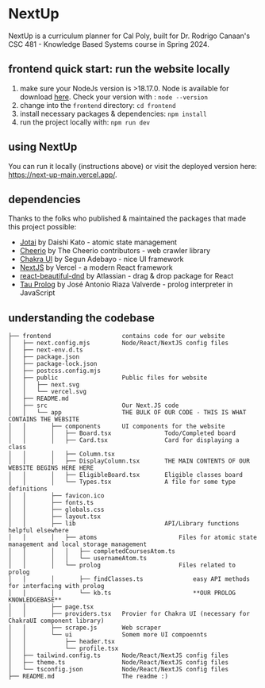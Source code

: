 # NextUp

NextUp is a curriculum planner for Cal Poly, built for Dr. Rodrigo Canaan's CSC 481 - Knowledge Based Systems course in Spring 2024. 

## frontend quick start: run the website locally
1. make sure your NodeJs version is >18.17.0. Node is available for download [here](https://nodejs.org/en/download/package-manager). Check your version with : `node --version`
2. change into the `frontend` directory: `cd frontend`
3. install necessary packages & dependencies: `npm install`
4. run the project locally with: `npm run dev`

## using NextUp
You can run it locally (instructions above) or visit the deployed version here: https://next-up-main.vercel.app/. 

## dependencies
Thanks to the folks who published & maintained the packages that made this project possible:
* [Jotai](https://jotai.org/) by Daishi Kato - atomic state management
* [Cheerio](https://cheerio.js.org/) by The Cheerio contributors - web crawler library
* [Chakra UI](https://v2.chakra-ui.com/) by Segun Adebayo - nice UI framework
* [NextJS](nextjs.org) by Vercel - a modern React framework
* [react-beautiful-dnd](https://github.com/atlassian/react-beautiful-dnd) by Atlassian - drag & drop package for React
* [Tau Prolog](http://tau-prolog.org/) by José Antonio Riaza Valverde - prolog interpreter in JavaScript

## understanding the codebase
```
├── frontend                    contains code for our website
│   ├── next.config.mjs         Node/React/NextJS config files
│   ├── next-env.d.ts           
│   ├── package.json            
│   ├── package-lock.json       
│   ├── postcss.config.mjs      
│   ├── public                  Public files for website
│   │   ├── next.svg
│   │   └── vercel.svg
│   ├── README.md
│   ├── src                     Our Next.JS code
│   │   └── app                 THE BULK OF OUR CODE - THIS IS WHAT CONTAINS THE WEBSITE
│   │       ├── components      UI components for the website
│   │       │   ├── Board.tsx               Todo/Completed board
│   │       │   ├── Card.tsx                Card for displaying a class 
│   │       │   ├── Column.tsx              
│   │       │   ├── DisplayColumn.tsx       THE MAIN CONTENTS OF OUR WEBSITE BEGINS HERE HERE
│   │       │   ├── EligibleBoard.tsx       Eligible classes board
│   │       │   └── Types.tsx               A file for some type definitions
│   │       ├── favicon.ico
│   │       ├── fonts.ts
│   │       ├── globals.css
│   │       ├── layout.tsx
│   │       ├── lib                         API/Library functions helpful elsewhere
│   │       │   ├── atoms                       Files for atomic state management and local storage management
│   │       │   │   ├── completedCoursesAtom.ts     
│   │       │   │   └── usernameAtom.ts
│   │       │   └── prolog                      Files related to prolog
│   │       │       ├── findClasses.ts              easy API methods for interfacing with prolog
│   │       │       └── kb.ts                       **OUR PROLOG KNOWLEDGEBASE**
│   │       ├── page.tsx
│   │       ├── providers.tsx   Provier for Chakra UI (necessary for ChakraUI component library)
│   │       ├── scrape.js       Web scraper
│   │       └── ui              Somem more UI compoennts 
│   │           ├── header.tsx
│   │           └── profile.tsx
│   ├── tailwind.config.ts      Node/React/NextJS config files
│   ├── theme.ts                Node/React/NextJS config files
│   └── tsconfig.json           Node/React/NextJS config files
├── README.md                   The readme :)
```